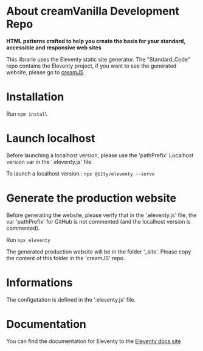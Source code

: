 # About creamVanilla Development Repo

**HTML patterns crafted to help you create the basis for your standard, accessible and responsive web sites**


This librarie uses the Eleventy static site generator.
The "Standard_Code" repo contains the Eleventy project, if you want to see the generated website, please go to <a href="http://creamlib.github.io/creamJS/" target="_blank">creamJS</a>.

Installation
===============================

Run
`npm install` 


Launch localhost
================

Before launching a localhost version, please use the 'pathPrefix' Localhost version var in the '.eleventy.js' file.

To launch a localhost version :
`npx @11ty/eleventy --serve` 


Generate the production website
===============================

Before generating the website, please verify that in the '.eleventy.js' file, the var 'pathPrefix' for GitHub is not commented (and the localhost version is commented).

Run
`npx eleventy` 

The generated production website will be in the folder '_site'.
Please copy the content of this folder in the 'creamJS' repo.

Informations
============

The configutation is defined in the '.eleventy.js' file.

Documentation
=============

You can find the documentation for Eleventy to the <a href="https://www.11ty.io/docs/" target="_blank">Eleventy docs site</a>
